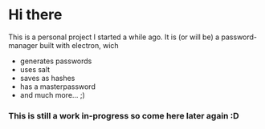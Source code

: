 # Hi there

This is a personal project I started a while ago. It is (or will be) a password-manager built with electron, wich

- generates passwords
- uses salt
- saves as hashes
- has a masterpassword
- and much more... ;)

### This is still a work in-progress so come here later again :D
